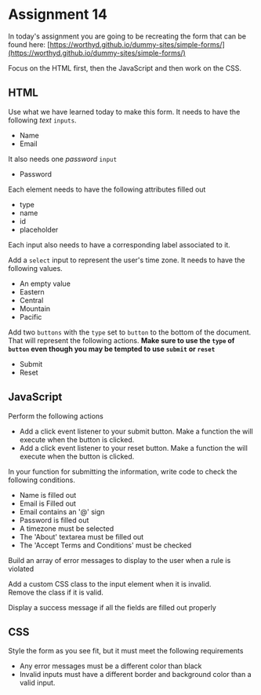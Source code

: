 # Assignment 14

In today's assignment you are going to be recreating the form that can be found here: [https://worthyd.github.io/dummy-sites/simple-forms/](https://worthyd.github.io/dummy-sites/simple-forms/)

Focus on the HTML first, then the JavaScript and then work on the CSS.

## HTML
Use what we have learned today to make this form.  It needs to have the following *text* `inputs`.

- Name
- Email

It also needs one *password* `input`

- Password

Each element needs to have the following attributes filled out

- type
- name
- id
- placeholder

Each input also needs to have a corresponding label associated to it.


Add a `select` input to represent the user's time zone.  It needs to have the following values.

- An empty value
- Eastern
- Central
- Mountain
- Pacific


Add two `buttons` with the `type` set to `button` to the bottom of the document. That will represent the following actions.  **Make sure to use the `type` of `button` even though you may be tempted to use `submit` or `reset`**

- Submit
- Reset

## JavaScript
Perform the following actions
- Add a click event listener to your submit button. Make a function the will execute when the button is clicked.
- Add a click event listener to your reset button. Make a function the will execute when the button is clicked.

In your function for submitting the information, write code to check the following conditions.

- Name is filled out
- Email is Filled out
- Email contains an '@' sign
- Password is filled out
- A timezone must be selected
- The 'About' textarea must be filled out
- The 'Accept Terms and Conditions' must be checked

Build an array of error messages to display to the user when a rule is violated

Add a custom CSS class to the input element when it is invalid.  
Remove the class if it is valid.

Display a success message if all the fields are filled out properly


## CSS
Style the form as you see fit, but it must meet the following requirements

- Any error messages must be a different color than black
- Invalid inputs must have a different border and background color than a valid input.
